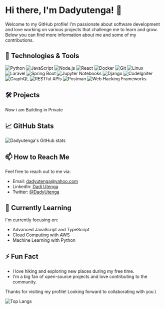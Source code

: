 # Hi there, I'm Dadyutenga! 👋

Welcome to my GitHub profile! I'm passionate about software development and love working on various projects that challenge me to learn and grow. Below you can find more information about me and some of my contributions.

## 🔧 Technologies & Tools

![Python](https://img.shields.io/badge/-Python-3776AB?style=flat&logo=python&logoColor=white)
![JavaScript](https://img.shields.io/badge/-JavaScript-F7DF1E?style=flat&logo=javascript&logoColor=black)
![Node.js](https://img.shields.io/badge/-Node.js-339933?style=flat&logo=node.js&logoColor=white)
![React](https://img.shields.io/badge/-React-61DAFB?style=flat&logo=react&logoColor=black)
![Docker](https://img.shields.io/badge/-Docker-2496ED?style=flat&logo=docker&logoColor=white)
![Git](https://img.shields.io/badge/-Git-F05032?style=flat&logo=git&logoColor=white)
![Linux](https://img.shields.io/badge/-Linux-FCC624?style=flat&logo=linux&logoColor=black)
![Laravel](https://img.shields.io/badge/-Laravel-FF2D20?style=flat&logo=laravel&logoColor=white)
![Spring Boot](https://img.shields.io/badge/-Spring%20Boot-6DB33F?style=flat&logo=spring-boot&logoColor=white)
![Jupyter Notebooks](https://img.shields.io/badge/-Jupyter%20Notebooks-F37626?style=flat&logo=jupyter&logoColor=white)
![Django](https://img.shields.io/badge/-Django-092E20?style=flat&logo=django&logoColor=white)
![CodeIgniter](https://img.shields.io/badge/-CodeIgniter-EF4223?style=flat&logo=codeigniter&logoColor=white)
![GraphQL](https://img.shields.io/badge/-GraphQL-E10098?style=flat&logo=graphql&logoColor=white)
![RESTful APIs](https://img.shields.io/badge/-RESTful%20APIs-FF6C37?style=flat&logo=restful-api&logoColor=white)
![Postman](https://img.shields.io/badge/-Postman-FF6C37?style=flat&logo=postman&logoColor=white)
![Web Hacking Frameworks](https://img.shields.io/badge/-Web%20Hacking%20Frameworks-000000?style=flat&logo=hackaday&logoColor=white)
## 🛠️ Projects
Now i am Building in Private

## 📈 GitHub Stats

![Dadyutenga's GitHub stats](https://github-readme-stats.vercel.app/api?username=dadyutenga&show_icons=true&theme=radical)

## 📫 How to Reach Me

Feel free to reach out to me via:

- Email: [dadyutenga@yahoo.com](mailto:dadyutenga@yahoo.com)
- LinkedIn: [Dadi Utenga](https://www.linkedin.com/in/dadi-utenga-375135220/)
- Twitter: [@DadyUtenga](https://x.com/DadyUtenga)

## 🌱 Currently Learning

I'm currently focusing on:

- Advanced JavaScript and TypeScript
- Cloud Computing with AWS
- Machine Learning with Python

## ⚡ Fun Fact

- I love hiking and exploring new places during my free time.
- I'm a big fan of open-source projects and love contributing to the community.

Thanks for visiting my profile! Looking forward to collaborating with you.\

![Top Langs](https://github-readme-stats.vercel.app/api/top-langs/?username=dadyutenga&layout=compact)

